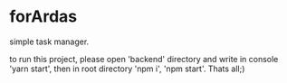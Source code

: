 # forArdas

simple task manager.

to run this project,  please open 'backend' directory and write in console 'yarn start',
then in root directory 'npm i', 'npm start'. Thats all;)